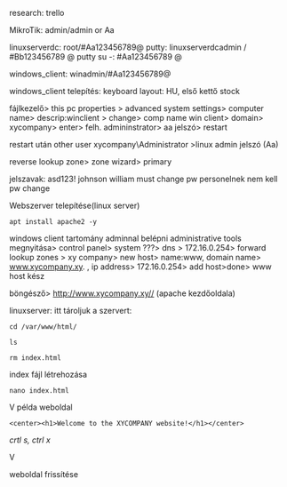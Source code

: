 research: trello

MikroTik: admin/admin or Aa


linuxserverdc: root/#Aa123456789@
putty: linuxserverdcadmin / #Bb123456789 @
putty su -: #Aa123456789 @

windows_client: winadmin/#Aa123456789@

windows_client telepítés:
keyboard layout: HU, első kettő stock


fájlkezelő> this pc properties > advanced system settings> computer name> descrip:winclient > change> comp name win client> domain> xycompany> enter> felh. admininstrator> aa jelszó> restart

restart után
other user xycompany\Administrator >linux admin jelszó (Aa)

reverse lookup zone> zone wizard> primary

jelszavak: asd123!
johnson william must change pw
personelnek nem kell pw change



Webszerver telepítése(linux server)
```
apt install apache2 -y
```

windows client tartomány adminnal belépni
administrative tools megnyitása> control panel> system ???> dns > 172.16.0.254> forward lookup zones > xy company> new host> name:www, domain name> www.xycompany.xy. , ip address> 172.16.0.254> add host>done> www host kész

böngésző> http://www.xycompany.xy//  (apache kezdőoldala)

linuxserver: itt tároljuk a szervert: 
```
cd /var/www/html/
```

```
ls
```

```
rm index.html
```


index fájl létrehozása
```
nano index.html
```
V
példa weboldal
```
<center><h1>Welcome to the XYCOMPANY website!</h1></center>
```

*crtl s, ctrl x*

V

weboldal frissítése

